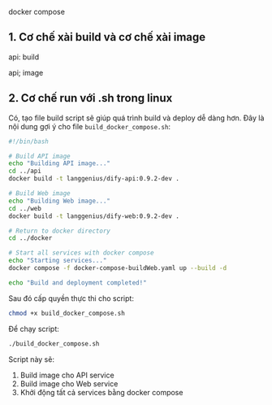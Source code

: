 
docker compose 

## 1. Cơ chế xài build và cơ chế xài image

api: 
	build 

api; 
	image 

## 2. Cơ chế run với .sh trong linux 


Có, tạo file build script sẽ giúp quá trình build và deploy dễ dàng hơn. Đây là nội dung gợi ý cho file `build_docker_compose.sh`:

```bash:docker/build_docker_compose.sh
#!/bin/bash

# Build API image
echo "Building API image..."
cd ../api
docker build -t langgenius/dify-api:0.9.2-dev .

# Build Web image
echo "Building Web image..."
cd ../web
docker build -t langgenius/dify-web:0.9.2-dev .

# Return to docker directory
cd ../docker

# Start all services with docker compose
echo "Starting services..."
docker compose -f docker-compose-buildWeb.yaml up --build -d

echo "Build and deployment completed!"
```

Sau đó cấp quyền thực thi cho script:
```bash
chmod +x build_docker_compose.sh
```

Để chạy script:
```bash
./build_docker_compose.sh
```

Script này sẽ:
1. Build image cho API service
2. Build image cho Web service 
3. Khởi động tất cả services bằng docker compose

